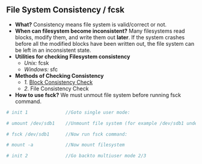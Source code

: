 ## File System Consistency / fcsk
- **What?** Consistency means file system is valid/correct or not.
- **When can filesystem become inconsistent?** Many filesystems read blocks, modify them, and write them out **later**. If the system crashes before all the modified blocks have been written out, the file system can be left in
an inconsistent state.
- **Utilities for checking Filesystem consistency**
  - *Unix:* fcsk
  - *Windows:* sfc
- **Methods of Checking Consistency**
  - *1.* [Block Consistency Check](Block_Consistency_Check.md)
  - *2.* File Consistency Check
- **How to use fsck?** We must unmout file system before running fsck command.
```bash
# init 1              //Goto single user mode:

# umount /dev/sdb1    //Unmount file system (for example /dev/sdb1 under Linux or under FreeBSD use /dev/ad0s1f etc)

# fsck /dev/sdb1      //Now run fsck command:

# mount -a            //Now mount filesystem

# init 2              //Go backto multiuser mode 2/3
```

